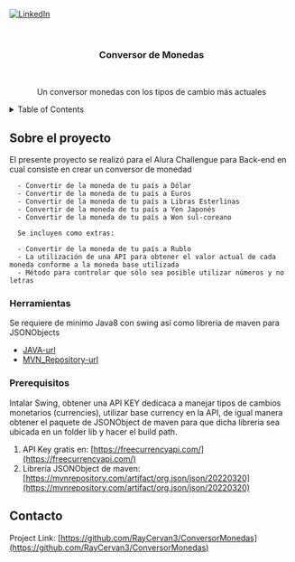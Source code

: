 
[![LinkedIn][linkedin-shield]][linkedin-url]


<br />
<div align="center">
  <h3 align="center">Conversor de Monedas</h3>
    <br/>
  <p align="center">
    Un conversor monedas con los tipos de cambio más actuales
    <br/>
  </p>
</div>



<!-- TABLE OF CONTENTS -->
<details>
  <summary>Table of Contents</summary>
  <ol>
    <li>
      <a href="#Sobre-el-proyecto">Sobre el proyecto</a>
      <ul>
        <li><a href="#Herramientas">Herramientas</a></li>
      </ul>
    </li>
    <li><a href="#Prerequisitos">Prerequisitos</a></li>
    <li><a href="#contacto">Contacto</a></li>
  </ol>
</details>



<!-- ABOUT THE PROJECT -->
## Sobre el proyecto

El presente proyecto se realizó para el Alura Challengue para Back-end en cual consiste en crear un conversor de monedad


      - Convertir de la moneda de tu país a Dólar
      - Convertir de la moneda de tu país a Euros
      - Convertir de la moneda de tu país a Libras Esterlinas
      - Convertir de la moneda de tu país a Yen Japonés
      - Convertir de la moneda de tu país a Won sul-coreano

      Se incluyen como extras:

      - Convertir de la moneda de tu país a Rublo
      - La utilización de una API para obtener el valor actual de cada moneda conforme a la moneda base utilizada
      - Método para controlar que sólo sea posible utilizar números y no letras

### Herramientas

Se requiere de minimo Java8 con swing así como libreria de maven para JSONObjects

* [JAVA-url]
* [MVN_Repository-url]


<!-- GETTING STARTED -->

### Prerequisitos

Intalar Swing, obtener una API KEY dedicaca a manejar tipos de cambios monetarios (currencies), utilizar base currency en la API, de igual manera obtener el paquete
de JSONObject de maven para que dicha libreria sea ubicada en un folder lib y hacer el build path.

1. API Key gratis en: [https://freecurrencyapi.com/](https://freecurrencyapi.com/)
2. Librería JSONObject de maven: [https://mvnrepository.com/artifact/org.json/json/20220320](https://mvnrepository.com/artifact/org.json/json/20220320)

<!-- CONTACT -->
## Contacto

Project Link: [https://github.com/RayCervan3/ConversorMonedas](https://github.com/RayCervan3/ConversorMonedas)


<!-- MARKDOWN LINKS & IMAGES -->

[linkedin-shield]: https://img.shields.io/badge/-LinkedIn-black.svg?style=for-the-badge&logo=linkedin&colorB=555
[linkedin-url]: https://www.linkedin.com/in/raycervan3/
[product-screenshot]: images/screenshot.png
[java-url]: https://www.oracle.com/java/technologies/downloads/#java17
[MVN_Repository-url]: https://mvnrepository.com/artifact/org.json/json/20220320
